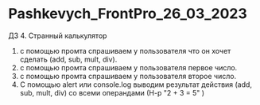 # Pashkevych_FrontPro_26_03_2023
ДЗ 4. Странный калькулятор 
1) с помощью промта спрашиваем у пользователя что он хочет сделать (add, sub, mult, div).
2) с помощью промта спрашиваем у пользователя первое число.
3) с помощью промта спрашиваем у пользователя второе число.
4) С помощью alert или console.log выводим результат действия (add, sub, mult, div) со всеми операндами (Н-р "2 + 3 = 5" )
